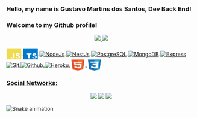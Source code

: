 ### Hello, my name is Gustavo Martins dos Santos, Dev Back End!

### Welcome to my Github profile!

<div align="center">
  <a href="https://github.com/gumartins77">
  <img height="180em" src="https://github-readme-stats.vercel.app/api?username=gumartins77&show_icons=true&theme=dracula&include_all_commits=true&count_private=true"/>
  <img height="180em" src="https://github-readme-stats.vercel.app/api/top-langs/?username=gumartins77&layout=compact&langs_count=7&theme=dracula"/>
</div>

<div align="center">
  <a href="https://github.com/gumartins77">
</div>

<div style="display: inline_block"><br>
  <img align="center" alt="Js" height="30" width="40" src="https://raw.githubusercontent.com/devicons/devicon/master/icons/javascript/javascript-plain.svg">
  <img align="center" alt="Ts" height="30" width="40" src="https://raw.githubusercontent.com/devicons/devicon/master/icons/typescript/typescript-plain.svg">
  <img align="center" alt="NodeJs" height="30" width="40" src="https://icongr.am/devicon/nodejs-original.svg?size=128&color=currentColor" />
  <img align="center" alt="NestJs" height="30" width="40" src="https://cdn.jsdelivr.net/gh/devicons/devicon/icons/nestjs/nestjs-plain.svg" />
  <img align="center" alt="PostgreSQL" height="30" width="40" src="https://cdn.jsdelivr.net/gh/devicons/devicon/icons/postgresql/postgresql-original.svg" />
  <img align="center" alt="MongoDB" height="30" width="40" src="https://cdn.jsdelivr.net/gh/devicons/devicon/icons/mongodb/mongodb-original.svg" />
  <img align="center" alt="Express" height="30" width="40" src="https://cdn.jsdelivr.net/gh/devicons/devicon/icons/express/express-original.svg" />
  <img align="center" alt="Git" height="30" width="40" src="https://icongr.am/devicon/git-original.svg?size=128&color=currentColor" />
  <img align="center" alt="Github" height="30" width="40" src="https://icongr.am/devicon/github-original-wordmark.svg?size=128&color=currentColor" />
  <img align="center" alt="Heroku" height="30" width="40" src="https://icongr.am/devicon/heroku-original.svg?size=128&color=currentColor" />
  <img align="center" alt="HTML" height="30" width="40" src="https://raw.githubusercontent.com/devicons/devicon/master/icons/html5/html5-original.svg">
  <img align="center" alt="CSS" height="30" width="40" src="https://raw.githubusercontent.com/devicons/devicon/master/icons/css3/css3-original.svg">
</div>
  
### Social Networks:

<div align="center">
  <a href="https://www.linkedin.com/in/gustavo-martins-681921229" target="_blank"><img src="https://img.shields.io/badge/-LinkedIn-%230077B5?style=for-the-badge&logo=linkedin&logoColor=white" target="_blank"></a>   
  <a href = "mailto:gugumartin77@gmail.com"><img src="https://img.shields.io/badge/-Gmail-%23333?style=for-the-badge&logo=gmail&logoColor=white" target="_blank"></a>
  <a href="https://instagram.com/gumartins77" target="_blank"><img src="https://img.shields.io/badge/-Instagram-%23E4405F?style=for-the-badge&logo=instagram&logoColor=white" target="_blank"></a>
</div>

  ![Snake animation](https://github.com/wheslleyrimar/wheslleyrimar/blob/output/github-contribution-grid-snake.svg)
  
